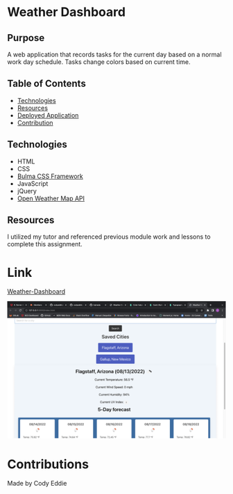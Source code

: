 # Weather Dashboard

## Purpose 
A web application that records tasks for the current day based on a normal work day schedule. Tasks change colors based on current time.

## Table of Contents
* [Technologies](#technologies)
* [Resources](#resources)
* [Deployed Application](#live-link)
* [Contribution](#contributions)


## Technologies
* HTML
* CSS
* <a href="https://bulma.io/documentation/">Bulma CSS Framework</a>
* JavaScript
* jQuery
* <a href="https://openweathermap.org/api">Open Weather Map API</a>

## Resources
I utilized my tutor and referenced previous module work and lessons to complete this assignment. 

# Link

<a href="https://codyeddie.github.io/weather-dashboard/">Weather-Dashboard</a>

![Screenshot](./assets/imgs/screenshot.png)

# Contributions
Made by Cody Eddie 